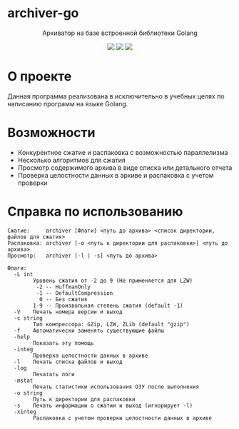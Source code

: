 # archiver-go

<p align="center">
  Архиватор на базе встроенной библиотеки Golang
</p>

<p align="center">
  <a href="https://github.com/gh0st17/archiver-go/releases/latest"><img src="https://img.shields.io/github/v/release/gh0st17/archiver-go?style=plastic"></a>
  <img src="https://img.shields.io/badge/license-MIT-blue?style=plastic">
  <img src="https://tokei.rs/b1/github/gh0st17/archiver-go?category=code">
</p>

# О проекте

Данная программа реализована в исключительно в учебных целях по написанию программ на языке Golang.

# Возможности

- Конкурентное сжатие и распаковка с возможностью параллелизма
- Несколько алгоритмов для сжатия
- Просмотр содержимого архива в виде списка или детального отчета
- Проверка целостности данных в архиве и распаковка с учетом проверки

# Справка по использованию

```
Сжатие:     archiver [Флаги] <путь до архива> <список директории, файлов для сжатия>
Распаковка: archiver [-o <путь к директории для распаковки>] <путь до архива>
Просмотр:   archiver [-l | -s] <путь до архива>

Флаги:
  -L int
    	Уровень сжатия от -2 до 9 (Не применяется для LZW)
    	 -2 -- HuffmanOnly
    	 -1 -- DefaultCompression
    	  0 -- Без сжатия
    	1-9 -- Произвольная степень сжатия (default -1)
  -V	Печать номера версии и выход
  -c string
    	Тип компрессора: GZip, LZW, ZLib (default "gzip")
  -f	Автоматически заменять существующие файлы
  -help
    	Показать эту помощь
  -integ
    	Проверка целостности данных в архиве
  -l	Печать списка файлов и выход
  -log
    	Печатать логи
  -mstat
    	Печать статистики использования ОЗУ после выполнения
  -o string
    	Путь к директории для распаковки
  -s	Печать информации о сжатии и выход (игнорирует -l)
  -xinteg
    	Распаковка с учетом проверки целостности данных в архиве
```
